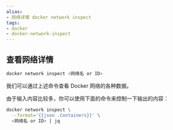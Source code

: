 ```yaml
---
alias: 
- 网络详情 docker network inspect 
tags: 
- docker
- docker-network-inspect 
---
```


## 查看网络详情

```bash
docker network inspect <网络名 or ID>
```

我们可以通过上述命令查看 Docker 网络的各种数据。

由于输入内容比较多，你可以使用下面的命令来控制一下输出的内容：

```sh
docker network inspect \
  --format='{{json .Containers}}' \
  <网络名 or ID> | jq
```

